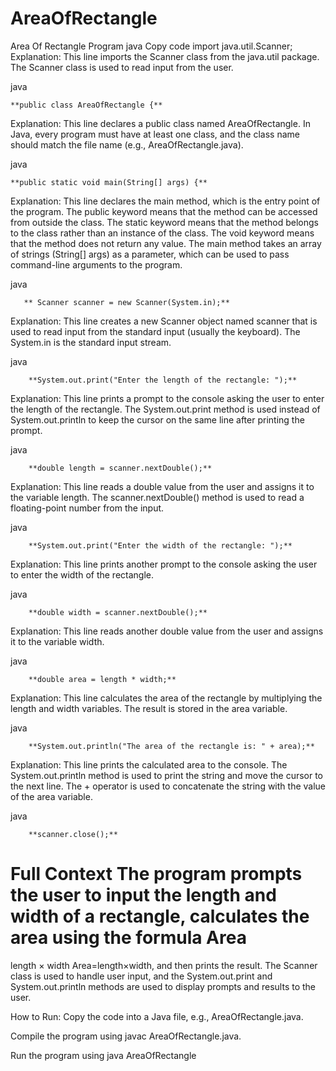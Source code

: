 # AreaOfRectangle

Area Of Rectangle Program
java
Copy code
import java.util.Scanner;
Explanation: This line imports the Scanner class from the java.util package. The Scanner class is used to read input from the user.

java

    **public class AreaOfRectangle {**

Explanation: This line declares a public class named AreaOfRectangle. In Java, every program must have at least one class, and the class name should match the file name (e.g., AreaOfRectangle.java).

java

    **public static void main(String[] args) {**
    
Explanation: This line declares the main method, which is the entry point of the program. The public keyword means that the method can be accessed from outside the class. The static keyword means that the method belongs to the class rather than an instance of the class. The void keyword means that the method does not return any value. The main method takes an array of strings (String[] args) as a parameter, which can be used to pass command-line arguments to the program.

java

       ** Scanner scanner = new Scanner(System.in);**
        
Explanation: This line creates a new Scanner object named scanner that is used to read input from the standard input (usually the keyboard). The System.in is the standard input stream.

java

        **System.out.print("Enter the length of the rectangle: ");**
        
Explanation: This line prints a prompt to the console asking the user to enter the length of the rectangle. The System.out.print method is used instead of System.out.println to keep the cursor on the same line after printing the prompt.

java

        **double length = scanner.nextDouble();**
        
Explanation: This line reads a double value from the user and assigns it to the variable length. The scanner.nextDouble() method is used to read a floating-point number from the input.

java

        **System.out.print("Enter the width of the rectangle: ");**
        
Explanation: This line prints another prompt to the console asking the user to enter the width of the rectangle.

java

        **double width = scanner.nextDouble();**
        
Explanation: This line reads another double value from the user and assigns it to the variable width.

java

        **double area = length * width;**
        
Explanation: This line calculates the area of the rectangle by multiplying the length and width variables. The result is stored in the area variable.

java

        **System.out.println("The area of the rectangle is: " + area);**
        
Explanation: This line prints the calculated area to the console. The System.out.println method is used to print the string and move the cursor to the next line. The + operator is used to concatenate the string with the value of the area variable.

java

        **scanner.close();**
        


Full Context
The program prompts the user to input the length and width of a rectangle, calculates the area using the formula 
Area
=
length
×
width
Area=length×width, and then prints the result. The Scanner class is used to handle user input, and the System.out.print and System.out.println methods are used to display prompts and results to the user.

How to Run:
Copy the code into a Java file, e.g., AreaOfRectangle.java.

Compile the program using javac AreaOfRectangle.java.

Run the program using java AreaOfRectangle
